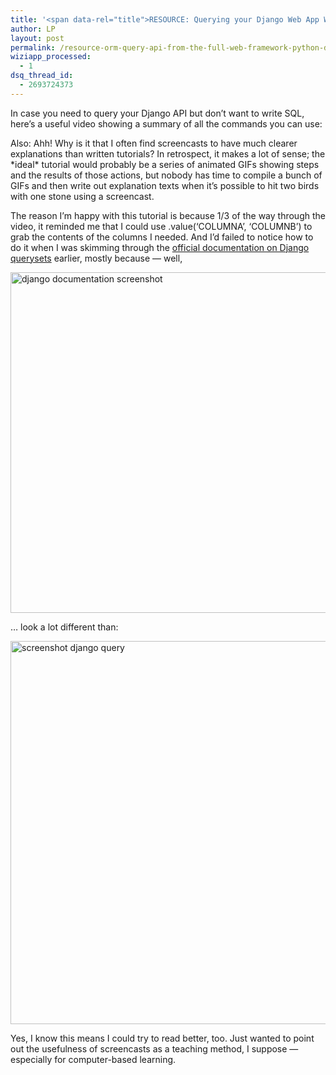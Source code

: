 ```yaml
---
title: '<span data-rel="title">RESOURCE: Querying your Django Web App Without Using SQL</span>'
author: LP
layout: post
permalink: /resource-orm-query-api-from-the-full-web-framework-python-django-tutorial/
wiziapp_processed:
  - 1
dsq_thread_id:
  - 2693724373
---
```

<span data-rel="content">

<p>
  In case you need to query your Django API but don&#8217;t want to write SQL, here&#8217;s a useful video showing a summary of all the commands you can use:<br />
</p>

<p>
  Also: Ahh! Why is it that I often find screencasts to have much clearer explanations than written tutorials? In retrospect, it makes a lot of sense; the *ideal* tutorial would probably be a series of animated GIFs showing steps and the results of those actions, but nobody has time to compile a bunch of GIFs and then write out explanation texts when it&#8217;s possible to hit two birds with one stone using a screencast.
</p>

<p>
  The reason I&#8217;m happy with this tutorial is because 1/3 of the way through the video, it reminded me that I could use .value(&#8216;COLUMNA&#8217;, &#8216;COLUMNB&#8217;) to grab the contents of the columns I needed. And I&#8217;d failed to notice how to do it when I was skimming through the <a href="https://docs.djangoproject.com/en/1.2/topics/db/queries/" target="_blank">official documentation on Django querysets</a> earlier, mostly because &#8212; well,
</p>

<p>
  <a href="http://www.thecodingdiaries.com/wp-content/uploads/2014/05/Screen-Shot-2014-05-17-at-11.42.55-PM.png"><img src="http://www.thecodingdiaries.com/wp-content/uploads/2014/05/Screen-Shot-2014-05-17-at-11.42.55-PM.png" alt="django documentation screenshot" width="921" height="545" class="alignnone size-full wp-image-759" /></a>
</p>

<p>
  &#8230; look a lot different than:
</p>

<p>
  <a href="http://www.thecodingdiaries.com/wp-content/uploads/2014/05/Screen-Shot-2014-05-17-at-11.30.39-PM.png"><img class="alignnone size-full wp-image-758" alt="screenshot django query" src="http://www.thecodingdiaries.com/wp-content/uploads/2014/05/Screen-Shot-2014-05-17-at-11.30.39-PM.png" width="800" height="613" /></a>
</p>

<p>
  Yes, I know this means I could try to read better, too. Just wanted to point out the usefulness of screencasts as a teaching method, I suppose &#8212; especially for computer-based learning.
</p></span>